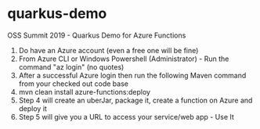 # quarkus-demo
OSS Summit 2019 - Quarkus Demo for Azure Functions


1. Do have an Azure account (even a free one will be fine)
2. From Azure CLI or Windows Powershell (Administrator) - Run the command "az login" (no quotes)
3. After a successful Azure login then run the following Maven command from your checked out code base
4. mvn clean install azure-functions:deploy 
5. Step 4 will create an uberJar, package it, create a function on Azure and deploy it
6. Step 5 will give you a URL to access your service/web app - Use It
